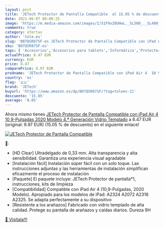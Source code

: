 ```yaml
---
layout: post
title: 'JETech Protector de Pantalla Compatible  al 15.05 % de descuento'
date: 2021-06-07 00:00:25
image: 'https://m.media-amazon.com/images/I/51F9xZ0UHwL._SL500_._SL400_.jpg'
comments: true
category: ofertas
author: 'tole.es'
slug: 'B07QSR87SF-es JETech Protector de Pantalla Compatible con iPad Air 4 10...'
sku: 'B07QSR87SF-es'
tags: [ 'Accesorios','Accesorios para tablets','Informática','Protectores de pantalla para tablets','ipad','jetech', ]
actualPrice: 8.47 EUR
currency: EUR
price: 8.47
comparePrice: 9.97 EUR
prodname: 'JETech Protector de Pantalla Compatible con iPad Air 4  10 9-Pulgadas  2020 Modelo  4.ª Generación   Vidrio Templado'
country: 'es'
flag: '🇪🇸'
brand: 'JETech'
buyurl: 'https://www.amazon.es/dp/B07QSR87SF/?tag=tolees-21'
descuento: '15.05'
average: '8.05'
---
```


Ahora mismo tienes [JETech Protector de Pantalla Compatible con iPad Air 4  10 9-Pulgadas  2020 Modelo  4.ª Generación   Vidrio Templado](https://www.amazon.es/dp/B07QSR87SF/?tag=tolees-21) a 8.47 EUR (original: 9.97 EUR) (15.05 %  de descuento) en el siguiente enlace!

[![JETech Protector de Pantalla Compatible ](https://m.media-amazon.com/images/I/51F9xZ0UHwL._SL500_._SL400_.jpg)](https://www.amazon.es/dp/B07QSR87SF/?tag=tolees-21)

🔎:

- [HD Clear] Ultradelgado de 0,33 mm. Alta transparencia y alta sensibilidad. Garantiza una experiencia visual agradable
- [Instalación fácil] Instalación súper fácil con un solo toque. Las instrucciones adjuntas y las herramientas de instalación simplifican eficazmente el proceso de instalación
- [Paquete] El paquete incluye: JETech Protector de pantalla*1, instrucciones, kits de limpieza
- [Compatibilidad] Compatible con iPad Air 4 (10,9-Pulgadas, 2020 Modelo). Apropiado para los modelos de iPad: A2324 A2072 A2316 A2325. Se adapta perfectamente a su dispositivo
- [Resistente a los arañazos] Fabricado con vidrio templado de alta calidad. Protege su pantalla de arañazos y caídas diarios. Dureza 9H

[🛒 Visítala!!!](https://www.amazon.es/dp/B07QSR87SF/?tag=tolees-21)
